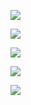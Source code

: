 ![](https://user-images.githubusercontent.com/26511983/70856981-04164d00-1eac-11ea-850c-b12e3bd555f6.png)

![](https://user-images.githubusercontent.com/26511983/70856985-1a240d80-1eac-11ea-8946-aeddbb91163b.png)

![](https://user-images.githubusercontent.com/26511983/70857032-2c527b80-1ead-11ea-8e0e-7dd6da5b4374.png)

![](https://user-images.githubusercontent.com/26511983/70857030-22c91380-1ead-11ea-9c7f-c73ba75468a7.png)

![](https://user-images.githubusercontent.com/26511983/70857026-fe6d3700-1eac-11ea-9301-de5279d98201.png)
